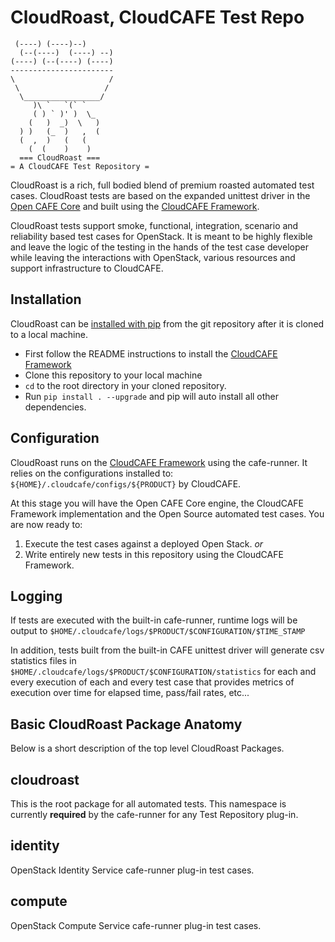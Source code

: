 CloudRoast, CloudCAFE Test Repo
================================

     (----) (----)--)
      (--(----)  (----) --)
    (----) (--(----) (----)
    -----------------------
    \                     /
     \                   /
      \_________________/    
         )\ `   `(` `
         ( ) ` )' )  \_
        (   )  _)  \   )
      ) )   (_  )   ,  (
      (  ,  )   (   (
        (  (    )    )
      === CloudRoast ===
    = A CloudCAFE Test Repository =

CloudRoast is a rich, full bodied blend of premium roasted automated test cases. CloudRoast tests are based on the expanded unittest driver in the 
[Open CAFE Core](https://github.com/stackforge) and built using the [CloudCAFE Framework](https://github.com/stackforge).
 
CloudRoast tests support smoke, functional, integration, scenario and reliability based test cases for OpenStack. It is meant to be highly flexible 
and leave the logic of the testing in the hands of the test case developer while leaving the interactions with OpenStack, various resources and 
support infrastructure to CloudCAFE.

Installation
------------
CloudRoast can be [installed with pip](https://pypi.org/project/pip) from the git repository after it is cloned to a local machine. 
 
* First follow the README instructions to install the [CloudCAFE Framework](https://github.com/stackforge)
* Clone this repository to your local machine  
* `cd` to the root directory in your cloned repository.
* Run `pip install . --upgrade` and pip will auto install all other dependencies.

Configuration
--------------
CloudRoast runs on the [CloudCAFE Framework](https://github.com/stackforge) using the cafe-runner. It relies on the configurations installed to: 
`${HOME}/.cloudcafe/configs/${PRODUCT}` by CloudCAFE.

At this stage you will have the Open CAFE Core engine, the CloudCAFE Framework implementation and the Open Source automated test cases. You are now 
ready to:

1. Execute the test cases against a deployed Open Stack. *or*
2. Write entirely new tests in this repository using the CloudCAFE Framework.

Logging
-------
If tests are executed with the built-in cafe-runner, runtime logs will be output to `$HOME/.cloudcafe/logs/$PRODUCT/$CONFIGURATION/$TIME_STAMP`

In addition, tests built from the built-in CAFE unittest driver will generate csv statistics files in `$HOME/.cloudcafe/logs/$PRODUCT/$CONFIGURATION/statistics` for each and every execution of each and every test case that provides metrics of execution over time for elapsed time, pass/fail rates, etc...

Basic CloudRoast Package Anatomy
-------------------------------
Below is a short description of the top level CloudRoast Packages.

## cloudroast
This is the root package for all automated tests. This namespace is currently **required** by the cafe-runner for any Test Repository plug-in.

## identity
OpenStack Identity Service cafe-runner plug-in test cases. 

## compute
OpenStack Compute Service cafe-runner plug-in test cases. 
